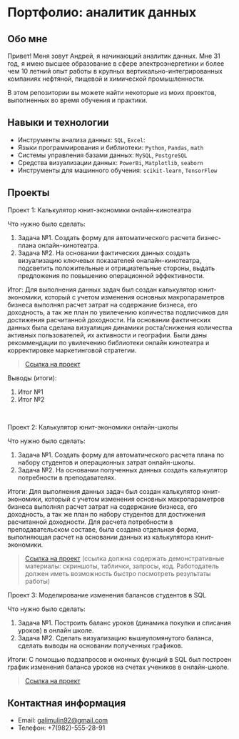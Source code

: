 # Портфолио: аналитик данных

## Обо мне 

Привет! Меня зовут Андрей, я начинающий аналитик данных. 
Мне 31 год, я имею высшее образование в сфере электроэнергетики и более чем 10 летний опыт работы в крупных вертикально-интегрированных компаниях нефтяной, пищевой и химической промышленности.

В этом репозитории вы можете найти некоторые из моих проектов, выполненных во время обучения и практики.
<br>

## Навыки и технологии
- Инструменты анализа данных: ``SQL``, ``Excel``: 
- Языки программирования и библиотеки: ``Python``, ``Pandas``, ``math`` 
- Системы управления базами данных: ``MySQL``, ``PostgreSQL``
- Средства визуализации данных: ``PowerBi``, ``Matplotlib``, ``seaborn``
- Инструменты для машинного обучения: ``scikit-learn``, ``TensorFlow``



## Проекты
<p> Проект 1: Калькулятор юнит-экономики онлайн-кинотеатра</p>
<p>Что нужно было сделать:<p>
<ol>
 <li>Задача №1. Создать форму для автоматического расчета бизнес-плана онлайн-кинотеатра. </li>
  <li>Задача №2. На основании фактических данных создать визуализацию ключевых показателей оналайн-кинотеатра, подсветить положительные и отрициательные стороны, выдать предложения по повышению операционной эффективности. </li>
</ol>

<p>Итог: Для выполнения данных задач был создан калькулятор юнит-экономики, который с учетом изменения основных макропараметров бизнеса выполнял расчет затрат на содержание бизнеса, его доходность, а так же план по увилечению количества подписчиков для достижения расчитанной доходности. На основании фактических данных была сделана визуалиция динамики роста/снижения количества активных пользователей, их активности и географии. Были даны рекоммендации по увилечению библиотеки онлайн кинотеатра и корректировке маркетинговой стратегии.


> <a href="https://github.com/galimulin92/Andrey/blob/main/Проект%20№1.xlsx">Ссылка на проект</a>
 
<p>Выводы (итоги):<p>
<ol>
  <li>Итог №1</li>
  <li>Итог №2</li>
</ol>
<br> 

<p> Проект 2: Калькулятор юнит-экономики онлайн-школы</p>
<p>Что нужно было сделать:<p>
<ol>
  <li>Задача №1. Создать форму для автоматического расчета плана по набору студентов и операционных затрат онлайн-школы. </li>
  <li>Задача №2. На основании полученных данных создать калькулятор потребности в преподавателях. </li>
</ol>

<p>Итоги: Для выполнения данных задач был создан калькулятор юнит-экономики, который с учетом изменения основных макропараметров бизнеса выполнял расчет затрат на содержание бизнеса, его доходность, а так же план по набору студентов для достижения расчитанной доходности. Для расчета потребности в преподавательском составе, была создана отдельная форма, выполняющая расчет на основании данных из калькулятора юнит-экономики. 

> <a href="https://drive.google.com/drive/folders/11HcEeqniyrCMjuwHZ0GLysX0A2SEv-_x">Ссылка на проект</a>
 (ссылка должна содержать демонстративные материалы: скриншоты, таблички, запросы, код. Работодатель должен иметь возможность быстро посмотреть результаты работы)


<p>Проект 3: Моделирование изменения балансов студентов в SQL</p> 
<p>Что нужно было сделать:<p>
<ol>
  <li>Задача №1. Построить баланс уроков (динамика покупки и списания уроков) в онлайн школе.</li>
  <li>Задача №2. Сделать визуализацию вышеупомянутого баланса, сделать выводы на основании полученных графиков. </li>
</ol>

<p>Итоги: С помощью подзапросов и оконных функций в SQL  был построен график изменения баланса уроков на счетах учеников в онлайн-школе.

> <a href="https://github.com/galimulin92/Andrey/blob/main/Проект%20№3.docx">Ссылка на проект</a>

## Контактная информация
- Email: galimulin92@gmail.com
- Телефон: +7(982)-555-28-91
